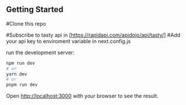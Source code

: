 

## Getting Started


#Clone this repo


#Subscribe to tasty api in  [https://rapidapi.com/apidojo/api/tasty/]
#Add your api key to enviroment variable in next.config.js

run the development server:

```bash
npm run dev
# or
yarn dev
# or
pnpm run dev
```

Open [http://localhost:3000](http://localhost:3000) with your browser to see the result.



